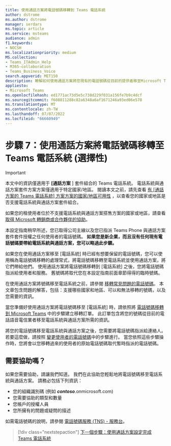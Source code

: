 ```yaml
---
title: 使用通話方案將電話號碼移轉到 Teams 電話系統
author: dstrome
ms.author: dstrome
manager: serdars
ms.topic: article
ms.service: msteams
audience: admin
f1.keywords:
- NOCSH
ms.localizationpriority: medium
MS.collection:
- Teams_ITAdmin_Help
- M365-collaboration
- Teams_Business_Voice
search.appverid: MET150
description: 瞭解如何使用通話方案將您現有的電話號碼從目前的提供者移至Microsoft Teams 電話系統。
appliesto:
- Microsoft Teams
ms.openlocfilehash: ed1771ac73d5e5c738d229f031a156fe7b9c4dcf
ms.sourcegitcommit: f608811288c82a6348a6af1671246a93ed06e578
ms.translationtype: MT
ms.contentlocale: zh-TW
ms.lasthandoff: 07/07/2022
ms.locfileid: "66660949"
---
```

# <a name="step-7-port-phone-numbers-to-teams-phone-system-with-calling-plan-optional"></a>步驟 7：使用通話方案將電話號碼移轉至 Teams 電話系統 (選擇性) 

> [!IMPORTANT]
> 本文中的資訊僅適用于 **[通話方案** ] 套件組合的 Teams 電話系統。 電話系統與通話方案套件方案方案僅適用于特定國家/地區。 閱讀本文之前，請先查看 [有 [通話方案的 Teams 電話系統] 方案方案的國家/地區可用性](../country-and-region-availability-for-audio-conferencing-and-calling-plans/country-and-region-availability-for-audio-conferencing-and-calling-plans.md) ，以查看您的國家或地區是否支援電話系統與通話方案套件組合。
>
> 如果您的租使用者位於不支援電話系統與通話方案搭售方案的國家或地區，請查看 [取得 Microsoft 轉銷商或合作夥伴的協助](reseller-partner-support.md)。

本設定指南稍早所述，您已取得公司主線以及您已指派 Teams Phone 與通話方案套件套件授權之任何使用者的電話號碼。 **如果您是新企業，而且沒有任何現有電話號碼要帶給電話系統與通話方案，您可以略過此步驟。**

如果您在使用通話方案移至 [電話系統] 時已經有想要保留的電話號碼，您可以使用稱為電話號碼移轉的處理常式，將電話號碼移轉至電話系統並使用通話方案，將它們帶給他們。 使用通話方案將電話號碼移轉到 [電話系統] 之後，您將電話號碼指派給使用者和服務。 舊號碼將取代您在本設定指南前面章節得得的臨時號碼。

在使用通話方案將號碼移至電話系統之前，請參閱 [移轉常見問題的電話號碼](../phone-number-calling-plans/port-order-overview.md)。 本文章包含問題的解答，包括：支援哪些國家和地區、可以和無法移轉的號碼，以及您需要的資訊。

當您準備好使用通話方案將電話號碼移至 [電話系統] 時，請依照將 [電話號碼移轉到 Microsoft Teams](../phone-number-calling-plans/transfer-phone-numbers-to-teams.md) 中的步驟建立移轉訂單。 此訂單包含將您的號碼從目前的電話語音電信業者移至電話系統與通話方案所需的資訊。

將您的電話號碼移至電話系統與通話方案之後，您需要將電話號碼指派給連絡人。 若要這麼做，請按照 [變更使用者的電話號碼](../assign-change-or-remove-a-phone-number-for-a-user.md#change-a-phone-number-for-a-user)中的步驟進行。 當您依照這些步驟操作時，您將會以您移轉過來的使用者的原始電話號碼取代暫時指派的電話號碼。

## <a name="need-help"></a>需要協助嗎？

如果您需要協助，請讓我們知道。 我們在此協助您輕鬆地將電話號碼移至電話系統與通話方案。 請務必包括下列資訊：

- 您的組織識別碼 (例如 ***contoso***.onmicrosoft.com)
- 您需要協助的類型和數量
- 您帳戶的授權人員
- 您所擁有的問題或疑問的描述

如需電話號碼的說明，請參閱 [電話號碼服務 (TNS) - 服務台](../manage-phone-numbers-for-your-organization/contact-tns-service-desk.md)。

> [!div class="nextstepaction"]
> [下一個步驟：使用通話方案設定完成 Teams 電話系統](set-up-finish.md)
